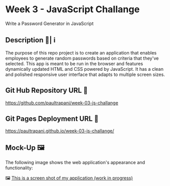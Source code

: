 # Week 3 - JavaScript Challange

Write a Password Generator in JavaScript


## Description 📄| ℹ️

The purpose of this repo project is to create an application that enables employees to generate random passwords based on criteria that they've selected. This app is meant to be run in the browser and features dynamically updated HTML and CSS powered by JavaScript. It has a clean and polished responsive user interface that adapts to multiple screen sizes.


## Git Hub Repository URL 🔗
https://github.com/paultrapani/week-03-js-challange


## Git Pages Deployment URL 🔗
https://paultrapani.github.io/week-03-js-challange/


## Mock-Up 🖼️

The following image shows the web application's appearance and functionality:

🖼️ [This is a screen shot of my application (work in progress)](./assets/images/week-03-js-challange.png)


